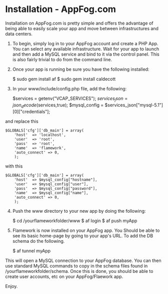 # Installation - AppFog.com

Installation on AppFog.com is pretty simple and offers the advantage of being able to easily scale your app and move between infrastructures and data centers. 

1) To begin, simply log in to your AppFog account and create a PHP App. You can select any available infrastructure. Wait for your app to launch and then add a MySQL service and bind to it via the control panel. This is also fairly trivial to do from the command line.

2) Once your app is running be sure you have the following installed:

	$ sudo gem install af
	$ sudo gem install caldecott

3) In your www/include/config.php file, add the following:

	$services = getenv("VCAP_SERVICES");
	$services_json = json_decode($services,true);
	$mysql_config = $services_json["mysql-5.1"][0]["credentials"];

and replace this 

	$GLOBALS['cfg']['db_main'] = array(
		'host'	=> 'localhost',
		'user'	=> 'root',
		'pass'	=> 'root',
		'name'	=> 'flamework',
		'auto_connect' => 0,
		);

with this 

	$GLOBALS['cfg']['db_main'] = array(
		'host'	=> $mysql_config["hostname"],
		'user'	=> $mysql_config["user"],
		'pass'	=> $mysql_config["password"],
		'name'	=> $mysql_config["name"],
		'auto_connect' => 0,
		);
		
4) Push the www directory to your new app by doing the following:

	$ cd /yourflameworkfolder/www
	$ af login
	$ af push myApp
	
5) Flamework is now installed on your AppFog app. You Should be able to see its basic home-page by going to your app's URL. To add the DB schema do the following.

	$ af tunnel myApp

This will open a MySQL connection to your AppFog database. You can then use standard MySQL commands to copy in the schema files found in /yourflameworkfolder/schema. Once this is done, you should be able to create user accounts, etc on your AppFog/Flaework app.

Enjoy.